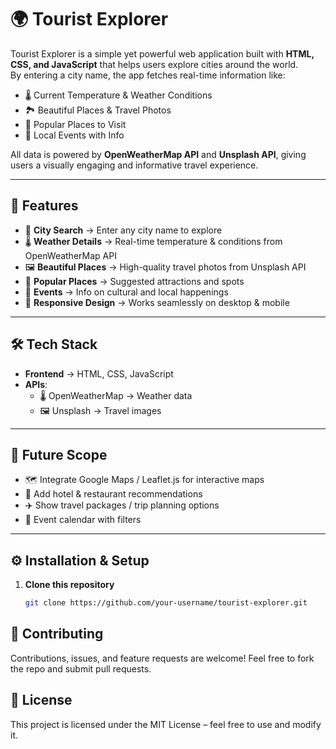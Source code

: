 # 🌍 Tourist Explorer  

Tourist Explorer is a simple yet powerful web application built with **HTML, CSS, and JavaScript** that helps users explore cities around the world.  
By entering a city name, the app fetches real-time information like:  

- 🌡️ Current Temperature & Weather Conditions  
- 🏞️ Beautiful Places & Travel Photos  
- 📍 Popular Places to Visit  
- 🎉 Local Events with Info  

All data is powered by **OpenWeatherMap API** and **Unsplash API**, giving users a visually engaging and informative travel experience.  

---

## 🚀 Features  

- 🔎 **City Search** → Enter any city name to explore  
- 🌡️ **Weather Details** → Real-time temperature & conditions from OpenWeatherMap API  
- 🖼️ **Beautiful Places** → High-quality travel photos from Unsplash API  
- 📍 **Popular Places** → Suggested attractions and spots  
- 🎉 **Events** → Info on cultural and local happenings  
- 📱 **Responsive Design** → Works seamlessly on desktop & mobile  

---

## 🛠️ Tech Stack  

- **Frontend** → HTML, CSS, JavaScript  
- **APIs**:  
  - 🌡️ OpenWeatherMap → Weather data  
  - 🖼️ Unsplash → Travel images  

---
## 🎯 Future Scope

- 🗺️ Integrate Google Maps / Leaflet.js for interactive maps
- 🏨 Add hotel & restaurant recommendations
- ✈️ Show travel packages / trip planning options
- 📅 Event calendar with filters

---

## ⚙️ Installation & Setup  

1. **Clone this repository**  
   ```bash
   git clone https://github.com/your-username/tourist-explorer.git


## 🤝 Contributing

Contributions, issues, and feature requests are welcome!
Feel free to fork the repo and submit pull requests.

## 📜 License

This project is licensed under the MIT License – feel free to use and modify it.
